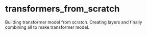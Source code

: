 # transformers_from_scratch
Building transformer model from scratch. Creating layers and finally combining all to make transformer model.

